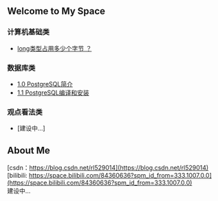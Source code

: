 ## Welcome to My Space

### 计算机基础类

* [long类型占用多少个字节 ？](_posts/2022-02-20-long.md)

### 数据库类

* [1.0 PostgreSQL简介](_posts/2022-12-19-0-introduction.md)
* [1.1 PostgreSQL编译和安装](_posts/2022-12-19-0-introduction.md)

### 观点看法类  
* [建设中...]

## About Me  
[csdn：https://blog.csdn.net/rl529014](https://blog.csdn.net/rl529014)  
[bilibili: https://space.bilibili.com/84360636?spm_id_from=333.1007.0.0](https://space.bilibili.com/84360636?spm_id_from=333.1007.0.0)  
建设中...  